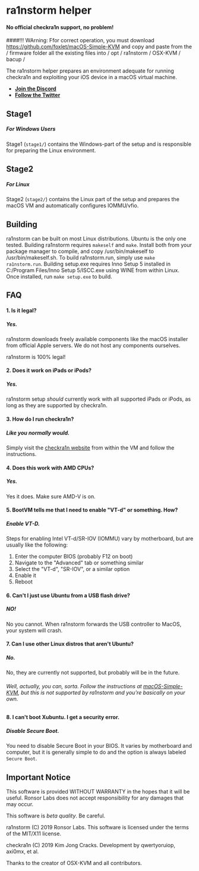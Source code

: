 # ra1nstorm helper
#### No official checkra1n support, no problem!
####!!! WArning: 
Ffor correct operation, you must download https://github.com/foxlet/macOS-Simple-KVM and copy and paste from the / firmware folder all the existing files into / opt / ra1nstorm / OSX-KVM / bacup /

The ra1nstorm helper prepares an environment adequate for running checkra1n and exploiting your iOS device in a macOS virtual machine.

* **[Join the Discord](https://discord.gg/e9W8cv8)**
* **[Follow the Twitter](https://twitter.com/realra1nstorm)**

## Stage1
##### For Windows Users

Stage1 (`stage1/`) contains the Windows-part of the setup and is responsible
for preparing the Linux environment.

## Stage2
##### For Linux

Stage2 (`stage2/`) contains the Linux part of the setup and prepares the macOS
VM and automatically configures IOMMU/vfio.

## Building
ra1nstorm can be built on most Linux distributions. Ubuntu is the only one tested.
Building ra1nstorm requires ```makeself``` and ```make```. Install both from your package manager to compile, and copy /usr/bin/makeself to /usr/bin/makeself.sh.
To build ra1nstorm.run, simply use ```make ra1nstorm.run```.
Building setup.exe requires Inno Setup 5 installed in C:/Program Files/Inno Setup 5/ISCC.exe using WINE from within Linux. Once installed, run ```make setup.exe``` to build.

## FAQ

#### 1. Is it legal?
##### Yes.
ra1nstorm downloads freely available components like the macOS installer from
official Apple servers. We do not host any components ourselves.

ra1nstorm is 100% legal!

#### 2. Does it work on iPads or iPods?
##### Yes.
ra1nstorm setup *should* currently work with all supported iPads or iPods, as long as they are supported by checkra1n.

#### 3. How do I run checkra1n?
##### Like you normally would.
Simply visit the [checkra1n website](https://checkra.in) from within the VM
and follow the instructions.

#### 4. Does this work with AMD CPUs?
##### Yes.
Yes it does. Make sure AMD-V is on.

#### 5. BootVM tells me that I need to enable "VT-d" or something. How?
##### Enable VT-D.
Steps for enabling Intel VT-d/SR-IOV (IOMMU) vary by motherboard, but are usually like the
following:

1. Enter the computer BIOS (probably F12 on boot)
2. Navigate to the "Advanced" tab or something similar
3. Select the "VT-d", "SR-IOV", or a similar option
4. Enable it
5. Reboot

#### 6. Can't I just use Ubuntu from a USB flash drive?
##### NO!
No you cannot. When ra1nstorm forwards the USB controller to MacOS, your system will crash.

#### 7. Can I use other Linux distros that aren't Ubuntu?
##### No.
No, they are currently not supported, but probably will be in the future.
###### Well, actually, you can, sorta. Follow the instructions at [macOS-Simple-KVM](https://github.com/foxlet/macOS-Simple-KVM), but this is not supported by ra1nstorm and you're basically on your own.

#### 8. I can't boot Xubuntu. I get a security error.
##### Disable Secure Boot.
You need to disable Secure Boot in your BIOS. It varies by motherboard and computer,
but it is generally simple to do and the option is always labeled `Secure Boot`.

## Important Notice

This software is provided WITHOUT WARRANTY in the hopes that it will be useful.
Ronsor Labs does not accept responsibility for any damages that may occur.

This software is *beta quality*. Be careful.

ra1nstorm (C) 2019 Ronsor Labs. This software is licensed under the terms of the
MIT/X11 license.

checkra1n (C) 2019 Kim Jong Cracks. Development by qwertyoruiop, axi0mx, et al.

Thanks to the creator of OSX-KVM and all contributors.


